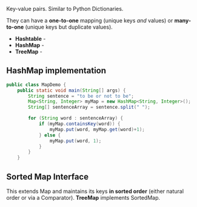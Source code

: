 Key-value pairs. Similar to Python Dictionaries.

They can have a **one-to-one** mapping (unique keys *and* values) or **many-to-one** (unique keys but duplicate values).

- **Hashtable** - 
- **HashMap** - 
- **TreeMap** - 

## HashMap implementation
```java
public class MapDemo {
	public static void main(String[] args) {
		String sentence = "to be or not to be";
		Map<String, Integer> myMap = new HashMap<String, Integer>();
		String[] sentenceArray = sentence.split(" ");

		for (String word : sentenceArray) {
			if (myMap.containsKey(word)) {
				myMap.put(word, myMap.get(word)+1);
			} else {
				myMap.put(word, 1);
			}
		}
	}
```

## Sorted Map Interface
This extends Map and maintains its keys **in sorted order** (either natural order or via a Comparator). **TreeMap** implements SortedMap.